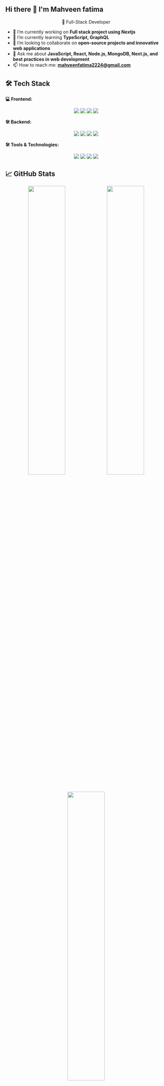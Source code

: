 ## Hi there 👋 I'm Mahveen fatima

<p align="center">
  🚀 Full-Stack Developer  
</p>


- 🔭 I’m currently working on **Full stack project using Nextjs**
- 🌱 I’m currently learning **TypeScript, GraphQL**
- 👯 I’m looking to collaborate on **open-source projects and innovative web applications**
- 💬 Ask me about **JavaScript, React, Node.js, MongoDB, Next.js, and best practices in web development** 
- 📫 How to reach me: **mahveenfatima2224@gmail.com** 

## 🛠 Tech Stack  

**💻 Frontend:**  
<p align="center">
  <img src="https://img.shields.io/badge/React-20232A?style=flat&logo=react" />
  <img src="https://img.shields.io/badge/Next.js-000000?style=flat&logo=next.js" />
  <img src="https://img.shields.io/badge/TailwindCSS-38B2AC?style=flat&logo=tailwind-css" />
  <img src="https://img.shields.io/badge/TypeScript-3178C6?style=flat&logo=typescript" />
</p>

**🛠 Backend:**  
<p align="center">
  <img src="https://img.shields.io/badge/Node.js-43853D?style=flat&logo=node.js" />
  <img src="https://img.shields.io/badge/Express.js-000000?style=flat&logo=express" />
  <img src="https://img.shields.io/badge/MongoDB-47A248?style=flat&logo=mongodb" />
  <img src="https://img.shields.io/badge/PostgreSQL-316192?style=flat&logo=postgresql" />
</p>

**🛠 Tools & Technologies:**  
<p align="center">
  <img src="https://img.shields.io/badge/Git-F05032?style=flat&logo=git" />
  <img src="https://img.shields.io/badge/GitHub-181717?style=flat&logo=github" />
  <img src="https://img.shields.io/badge/Postman-FF6C37?style=flat&logo=postman" />
  <img src="https://img.shields.io/badge/VS%20Code-007ACC?style=flat&logo=visual-studio-code" />
</p>


## 📈 GitHub Stats  
<p align="center">
  <img src="https://github-readme-stats.vercel.app/api?username=mahveen-fatima&show_icons=true&theme=radical" width="48%" />
  <img src="https://github-readme-streak-stats.herokuapp.com/?user=mahveen-fatima&theme=radical" width="48%" />
</p>

<p align="center">
  <img src="https://github-readme-stats.vercel.app/api/top-langs/?username=mahveen-fatima&layout=compact&theme=radical" width="48%" />
</p>


![Profile Views](https://komarev.com/ghpvc/?username=mahveen-fatima&label=Profile%20Views&color=0e75b6&style=flat)


## 🌍 Connect With Me  
<p>
  <a href="https://linkedin.com/in/mahveen-fatima"><img src="https://img.shields.io/badge/LinkedIn-0A66C2?style=for-the-badge&logo=linkedin" /></a>
  <a href="mailto:mahveenfatima2224@gmail.com"><img src="https://img.shields.io/badge/Email-D14836?style=for-the-badge&logo=gmail" /></a>
</p>
 
